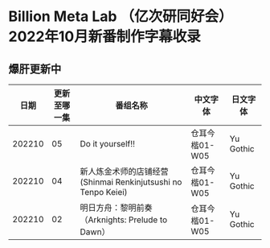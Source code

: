 # Billion Meta Lab （亿次研同好会）2022年10月新番制作字幕收录
## 爆肝更新中
日期 | 更新至哪一集 | 番组名称 | 中文字体 | 日文字体
---    | -------- | --- | --- | ---
202210 | 05 | Do it yourself!! | 仓耳今楷01-W05 | Yu Gothic
202210 | 04 | 新人炼金术师的店铺经营(Shinmai Renkinjutsushi no Tenpo Keiei) | 仓耳今楷01-W05 | Yu Gothic
202210 | 02 | 明日方舟：黎明前奏（Arknights: Prelude to Dawn） | 仓耳今楷01-W05 | Yu Gothic
